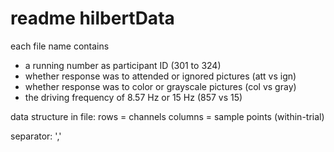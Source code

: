 # readme hilbertData

each file name contains
- a running number as participant ID (301 to 324)
- whether response was to attended or ignored pictures (att vs ign)
- whether response was to color or grayscale pictures (col vs gray)
- the driving frequency of 8.57 Hz or 15 Hz (857 vs 15)

data structure in file:
rows = channels
columns = sample   points (within-trial)

separator: ','